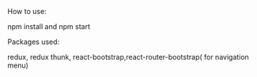 How to use:

npm install and npm start

Packages used:

redux, redux thunk, react-bootstrap,react-router-bootstrap( for navigation menu)
